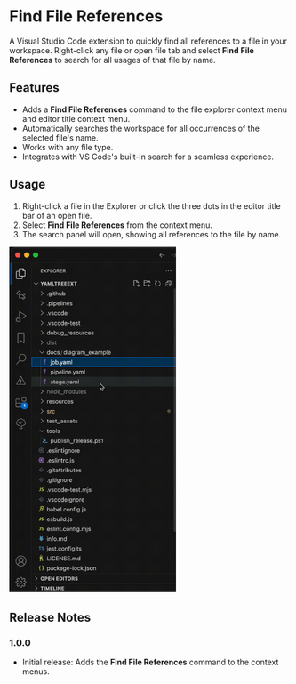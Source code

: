 # Find File References

A Visual Studio Code extension to quickly find all references to a file in your workspace. Right-click any file or open file tab and select **Find File References** to search for all usages of that file by name.

## Features

- Adds a **Find File References** command to the file explorer context menu and editor title context menu.
- Automatically searches the workspace for all occurrences of the selected file's name.
- Works with any file type.
- Integrates with VS Code's built-in search for a seamless experience.

## Usage

1. Right-click a file in the Explorer or click the three dots in the editor title bar of an open file.
2. Select **Find File References** from the context menu.
3. The search panel will open, showing all references to the file by name.


[<img src="https://github.com/chitza/vscode-find-file-references/raw/main/assets/recording.gif" width="300"/>](recording.gif)

## Release Notes

### 1.0.0

- Initial release: Adds the **Find File References** command to the context menus.
